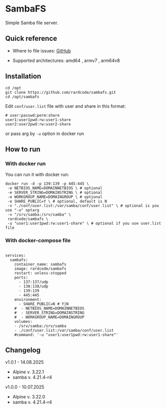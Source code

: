 # SambaFS
Simple Samba file server.

## Quick reference
* Where to file issues:
[GitHub](https://github.com/rardcode/sambafs)

* Supported architectures: amd64 , armv7 , arm64v8

## Installation
```
cd /opt
git clone https://github.com/rardcode/sambafs.git
cd /opt/sambafs
```
Edit `conf/user.list` file with user and share in this format:
```
# user:passwd:perm:share
user1:user1pwd:rw:user1-share
user2:user2pwd:rw:user2-share
```
or pass arg by `-u` option in docker run

## How to run
### With docker run
You can run it with docker run:
```
docker run -d -p 139:139 -p 445:445 \
 -e NETBIOS_NAME=DOMAINNETBIOS \ # optional
 -e SERVER_STRING=DOMAINSTRING \ # optional
 -e WORKGROUP_NAME=DOMAINGROUP \ # optional
 -e SHARE_PUBLIC=Y \ # optional, default is N
 -v "./conf/user.list:/var/samba/conf/user.list" \ # optional is you use "-u" optarg
 -v "/srv/samba:/srv/samba" \
 rardcode/sambafs \
 -u "user1:user1pwd:rw:user1-share" \ # optional if you use user.list file
```
### With docker-compose file
```

services:
  sambafs:
    container_name: sambafs
    image: rardcode/sambafs
    restart: unless-stopped
    ports:
      - 137:137/udp
      - 138:138/udp
      - 139:139
      - 445:445
    environment:
      - SHARE_PUBLIC=N # Y|N
    #  - NETBIOS_NAME=DOMAINNETBIOS
    #  - SERVER_STRING=DOMAINSTRING
    #  - WORKGROUP_NAME=DOMAINGROUP
    volumes:
    - /srv/samba:/srv/samba
    - ./conf/user.list:/var/samba/conf/user.list
    #command: '-u "user1:user1pwd:rw:user1-share"'
```

## Changelog
v1.0.1 - 14.08.2025
- Alpine v. 3.22.1
- samba v. 4.21.4-r4

v1.0.0 - 10.07.2025
- Alpine v. 3.22.0
- samba v. 4.21.4-r4
